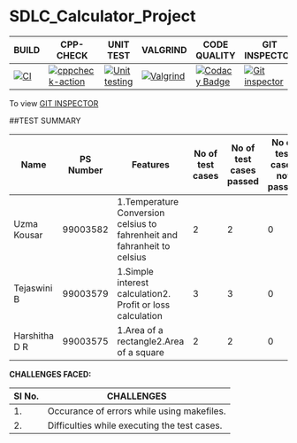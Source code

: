 # SDLC_Calculator_Project


|                                    BUILD                                                                                                                                          |                       CPP-CHECK                                                                                                                                                                        |                          UNIT TEST                                                                                                                                                                  |                           VALGRIND                                                                                                                                                              |                        CODE QUALITY                                                                                                                                                                                                                                                              |                    GIT INSPECTOR                                                                                                                                                                           |
|-----------------------------------------------------------------------------------------------------------------------------------------------------------------------------------|--------------------------------------------------------------------------------------------------------------------------------------------------------------------------------------------------------|-----------------------------------------------------------------------------------------------------------------------------------------------------------------------------------------------------|-------------------------------------------------------------------------------------------------------------------------------------------------------------------------------------------------|--------------------------------------------------------------------------------------------------------------------------------------------------------------------------------------------------------------------------------------------------------------------------------------------------|------------------------------------------------------------------------------------------------------------------------------------------------------------------------------------------------------------|
| [![CI](https://github.com/99003579/SDLC_Calculator_Project/actions/workflows/main.yml/badge.svg)](https://github.com/99003579/SDLC_Calculator_Project/actions/workflows/main.yml) | [![cppcheck-action](https://github.com/99003579/SDLC_Calculator_Project/actions/workflows/cppcheck.yml/badge.svg)](https://github.com/99003579/SDLC_Calculator_Project/actions/workflows/cppcheck.yml) | [![Unit testing](https://github.com/99003579/SDLC_Calculator_Project/actions/workflows/unittest.yml/badge.svg)](https://github.com/99003579/SDLC_Calculator_Project/actions/workflows/unittest.yml) | [![Valgrind](https://github.com/99003579/SDLC_Calculator_Project/actions/workflows/valgrind.yml/badge.svg)](https://github.com/99003579/SDLC_Calculator_Project/actions/workflows/valgrind.yml) | [![Codacy Badge](https://app.codacy.com/project/badge/Grade/9a54225bacdf4c79a2f8a38c435f5332)](https://www.codacy.com/gh/99003579/SDLC_Calculator_Project/dashboard?utm_source=github.com&amp;utm_medium=referral&amp;utm_content=99003579/SDLC_Calculator_Project&amp;utm_campaign=Badge_Grade) | [![Git inspector](https://github.com/99003579/SDLC_Calculator_Project/actions/workflows/git_inspect.yml/badge.svg)](https://github.com/99003579/SDLC_Calculator_Project/actions/workflows/git_inspect.yml) |

To view [GIT INSPECTOR](https://99003579.github.io/SDLC_Calculator_Project/)

##TEST SUMMARY 

| Name | PS Number | Features | No of test cases | No of test cases passed | No of test cases not passed |
| --- | --- | --- | --- | --- | --- |
| Uzma Kousar | 99003582 | 1.Temperature Conversion celsius to fahrenheit and fahranheit to celsius| 2 | 2 | 0 |
| Tejaswini B | 99003579 | 1.Simple interest calculation2. Profit or loss calculation | 3 | 3 | 0 |
| Harshitha D R | 99003575 | 1.Area of a rectangle2.Area of a square | 2 | 2 | 0 |


**CHALLENGES FACED:**

| **Sl No.** | **CHALLENGES** |
| --- | --- |
| 1. | Occurance of errors while using makefiles. |
| 2. | Difficulties while executing the test cases. |
